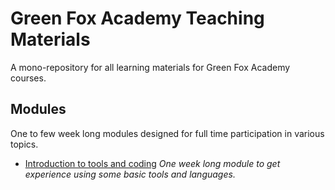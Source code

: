 # Green Fox Academy Teaching Materials
A mono-repository for all learning materials for Green Fox Academy courses.

## Modules
One to few week long modules designed for full time participation in various topics.

 - [Introduction to tools and coding](tools-and-coding)
   *One week long module to get experience using some basic tools and languages.*

